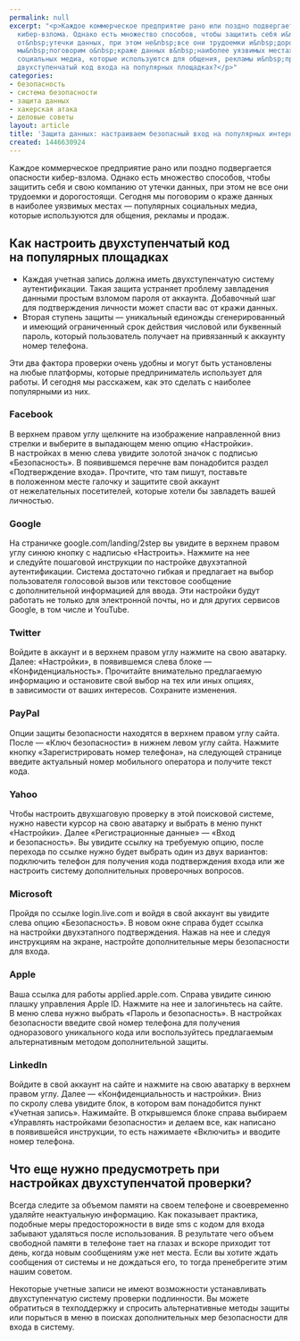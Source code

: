 ```yaml
---
permalink: null
excerpt: "<p>Каждое коммерческое предприятие рано или поздно подвергается опасности
  кибер-взлома. Однако есть множество способов, чтобы защитить себя и&nbsp;свою компанию
  от&nbsp;утечки данных, при этом не&nbsp;все они трудоемки и&nbsp;дорогостоящи. Сегодня
  мы&nbsp;поговорим о&nbsp;краже данных в&nbsp;наиболее уязвимых местах&nbsp;— популярных
  социальных медиа, которые используются для общения, рекламы и&nbsp;продаж. Как настроить
  двухступенчатый код входа на популярных площадках?</p>"
categories:
- безопасность
- система безопасности
- защита данных
- хакерская атака
- деловые советы
layout: article
title: 'Защита данных: настраиваем безопасный вход на популярных интернет-площадках'
created: 1446630924
---
```

<p>Каждое коммерческое предприятие рано или поздно подвергается опасности кибер-взлома. Однако есть множество способов, чтобы защитить себя и&nbsp;свою компанию от&nbsp;утечки данных, при этом не&nbsp;все они трудоемки и&nbsp;дорогостоящи. Сегодня мы&nbsp;поговорим о&nbsp;краже данных в&nbsp;наиболее уязвимых местах&nbsp;— популярных социальных медиа, которые используются для общения, рекламы и&nbsp;продаж.</p>
<h2>Как настроить двухступенчатый код на&nbsp;популярных площадках</h2>
<ul> 
	<li><span>Каждая учетная запись должна иметь двухступенчатую систему аутентификации. Такая защита устраняет проблему завладения данными простым взломом пароля от</span>&nbsp;<span>аккаунта. Добавочный шаг для подтверждения личности может спасти вас от</span>&nbsp;<span>кражи данных.</span></li>
	<li><span>Вторая ступень защиты</span>&nbsp;<span>— уникальный единожды сгенерированный и</span>&nbsp;<span>имеющий ограниченный срок действия числовой или буквенный пароль, который пользователь получает на</span>&nbsp;<span>привязанный к</span>&nbsp;<span>аккаунту номер телефона.</span></li>
 </ul>
<p>Эти два фактора проверки очень удобны и&nbsp;могут быть установлены на&nbsp;любые платформы, которые предприниматель использует для работы. И&nbsp;сегодня мы&nbsp;расскажем, как это сделать с&nbsp;наиболее популярными из&nbsp;них.</p>
<h3>Facebook</h3>
<p>В&nbsp;верхнем правом углу щелкните на&nbsp;изображение направленной вниз стрелки и&nbsp;выберите в&nbsp;выпадающем меню опцию «Настройки». В&nbsp;настройках в&nbsp;меню слева увидите золотой значок с&nbsp;подписью «Безопасность». В&nbsp;появившемся перечне вам понадобится раздел «Подтверждение входа». Прочтите, что там пишут, поставьте в&nbsp;положенном месте галочку и&nbsp;защитите свой аккаунт от&nbsp;нежелательных посетителей, которые хотели&nbsp;бы завладеть вашей личностью.</p>
<h3>Google</h3>
<p>На&nbsp;страничке google.com/landing/2step вы&nbsp;увидите в&nbsp;верхнем правом углу синюю кнопку с&nbsp;надписью «Настроить». Нажмите на&nbsp;нее и&nbsp;следуйте пошаговой инструкции по&nbsp;настройке двухэтапной аутентификации. Система достаточно гибкая и&nbsp;предлагает на&nbsp;выбор пользователя голосовой вызов или текстовое сообщение с&nbsp;дополнительной информацией для ввода. Эти настройки будут работать не&nbsp;только для электронной почты, но&nbsp;и&nbsp;для других сервисов Google, в&nbsp;том числе и&nbsp;YouTube.</p>
<h3>Twitter</h3>
<p>Войдите в&nbsp;аккаунт и&nbsp;в&nbsp;верхнем правом углу нажмите на&nbsp;свою аватарку. Далее: «Настройки», в&nbsp;появившемся слева блоке&nbsp;— «Конфиденциальность». Прочитайте внимательно предлагаемую информацию и&nbsp;остановите свой выбор на&nbsp;тех или иных опциях, в&nbsp;зависимости от&nbsp;ваших интересов. Сохраните изменения.</p>
<h3>PayPal</h3>
<p>Опции защиты безопасности находятся в&nbsp;верхнем правом углу сайта. После&nbsp;— «Ключ безопасности» в&nbsp;нижнем левом углу сайта. Нажмите кнопку «Зарегистрировать номер телефона», на&nbsp;следующей странице введите актуальный номер мобильного оператора и&nbsp;получите текст кода.</p>
<h3>Yahoo </h3>
<p>Чтобы настроить двухшаговую проверку в&nbsp;этой поисковой системе, нужно навести курсор на&nbsp;свою аватарку и&nbsp;выбрать в&nbsp;меню пункт «Настройки». Далее «Регистрационные данные»&nbsp;— «Вход и&nbsp;безопасность». Вы&nbsp;увидите ссылку на&nbsp;требуемую опцию, после перехода по&nbsp;ссылке нужно будет выбрать один из&nbsp;двух вариантов: подключить телефон для получения кода подтверждения входа или&nbsp;же настроить систему дополнительных проверочных вопросов.</p>
<h3>Microsoft</h3>
<p>Пройдя по&nbsp;ссылке login.live.com и&nbsp;войдя в&nbsp;свой аккаунт вы&nbsp;увидите слева опцию «Безопасность». В&nbsp;новом окне справа будет ссылка на&nbsp;настройки двухэтапного подтверждения. Нажав на&nbsp;нее и&nbsp;следуя инструкциям на&nbsp;экране, настройте дополнительные меры безопасности для входа.</p>
<h3>Apple </h3>
<p>Ваша ссылка для работы applied.apple.com. Справа увидите синюю плашку управления Apple ID. Нажмите на&nbsp;нее и&nbsp;залогиньтесь на&nbsp;сайте. В&nbsp;меню слева нужно выбрать «Пароль и&nbsp;безопасность». В&nbsp;настройках безопасности введите свой номер телефона для получения одноразового уникального кода или воспользуйтесь предлагаемым альтернативным методом дополнительной защиты.</p>
<h3>LinkedIn</h3>
<p>Войдите в&nbsp;свой аккаунт на&nbsp;сайте и&nbsp;нажмите на&nbsp;свою аватарку в&nbsp;верхнем правом углу. Далее&nbsp;— «Конфиденциальность и&nbsp;настройки». Вниз по&nbsp;скролу слева увидите блок, в&nbsp;котором вам понадобится пункт «Учетная запись». Нажимайте. В&nbsp;открывшемся блоке справа выбираем «Управлять настройками безопасности» и&nbsp;делаем все, как написано в&nbsp;появившейся инструкции, то&nbsp;есть нажимаете «Включить» и&nbsp;вводите номер телефона.</p>
<h2>Что еще нужно предусмотреть при настройках двухступенчатой проверки?</h2>
<p>Всегда следите за&nbsp;объемом памяти на&nbsp;своем телефоне и&nbsp;своевременно удаляйте неактуальную информацию. Как показывает практика, подобные меры предосторожности в&nbsp;виде sms с&nbsp;кодом для входа забывают удаляться после использования. В&nbsp;результате чего объем свободной памяти в&nbsp;телефоне тает на&nbsp;глазах и&nbsp;вскоре приходит тот день, когда новым сообщениям уже нет места. Если вы&nbsp;хотите ждать сообщения от&nbsp;системы и&nbsp;не&nbsp;дождаться его, то&nbsp;тогда пренебрегите этим нашим советом.</p>
<p>Некоторые учетные записи не&nbsp;имеют возможности устанавливать двухступенчатую систему проверки подлинности. Вы&nbsp;можете обратиться в&nbsp;техподдержку и&nbsp;спросить альтернативные методы защиты или порыться в&nbsp;меню в&nbsp;поисках дополнительных мер безопасности для входа в&nbsp;систему.</p>
